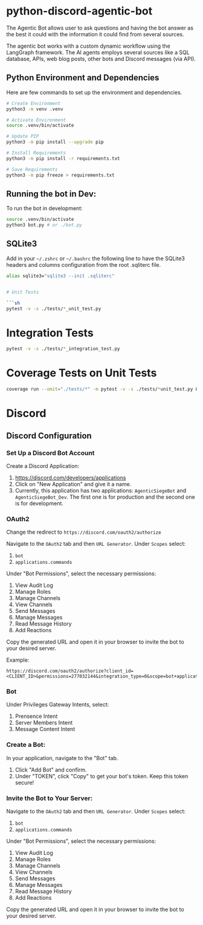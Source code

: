 # python-discord-agentic-bot

The Agentic Bot allows user to ask questions and having the bot answer as the best it could with the information it could find from several sources.

The agentic bot works with a custom dynamic workflow using the LangGraph framework. The AI agents employs several sources like a SQL database, APIs, web blog posts, other bots and Discord messages (via API).

## Python Environment and Dependencies

Here are few commands to set up the environment and dependencies.

```sh
# Create Environment
python3 -m venv .venv

# Activate Environment
source .venv/bin/activate

# Update PIP
python3 -m pip install --upgrade pip

# Install Requirements
python3 -m pip install -r requirements.txt

# Save Requirements
python3 -m pip freeze > requirements.txt
```


## Running the bot in Dev:

To run the bot in development:

```sh
source .venv/bin/activate
python3 bot.py # or ./bot.py
```

## SQLite3

Add in your `~/.zshrc` or `~/.bashrc` the following line to have the SQLite3 headers and columns configuration from the root .sqliterc file.

```sh
alias sqlite3="sqlite3 --init .sqliterc"


# Unit Tests

```sh
pytest -v -s ./tests/*_unit_test.py
```

# Integration Tests

```sh
pytest -v -s ./tests/*_integration_test.py
```

# Coverage Tests on Unit Tests

```sh
coverage run --omit="./tests/*" -m pytest -v -s ./tests/*unit_test.py && coverage html
```


# Discord

## Discord Configuration

### Set Up a Discord Bot Account

Create a Discord Application:

1. https://discord.com/developers/applications
1. Click on "New Application" and give it a name.
1. Currently, this application has two applications: `AgenticSiegeBot` and `AgenticSiegeBot_Dev`. The first one is for production and the second one is for development.

### OAuth2

Change the redirect to `https://discord.com/oauth2/authorize`

Navigate to the `OAuth2` tab and then `URL Generator`.
Under `Scopes` select:

1. `bot`
1. `applications.commands`

Under "Bot Permissions", select the necessary permissions:

1. View Audit Log
1. Manage Roles
1. Manage Channels
1. View Channels
1. Send Messages
1. Manage Messages
1. Read Message History
1. Add Reactions

Copy the generated URL and open it in your browser to invite the bot to your desired server.

Example: 
```
https://discord.com/oauth2/authorize?client_id=<CLIENT_ID>&permissions=277032144&integration_type=0&scope=bot+applications.commands
```

### Bot

Under Privileges Gateway Intents, select:

1. Prensence Intent
1. Server Members Intent
1. Message Content Intent


### Create a Bot:

In your application, navigate to the "Bot" tab.

1. Click "Add Bot" and confirm.
1. Under "TOKEN", click "Copy" to get your bot's token. Keep this token secure!

### Invite the Bot to Your Server:

Navigate to the `OAuth2` tab and then `URL Generator`.
Under `Scopes` select:

1. `bot`
1. `applications.commands`

Under "Bot Permissions", select the necessary permissions:

1. View Audit Log
1. Manage Roles
1. Manage Channels
1. View Channels
1. Send Messages
1. Manage Messages
1. Read Message History
1. Add Reactions

Copy the generated URL and open it in your browser to invite the bot to your desired server.